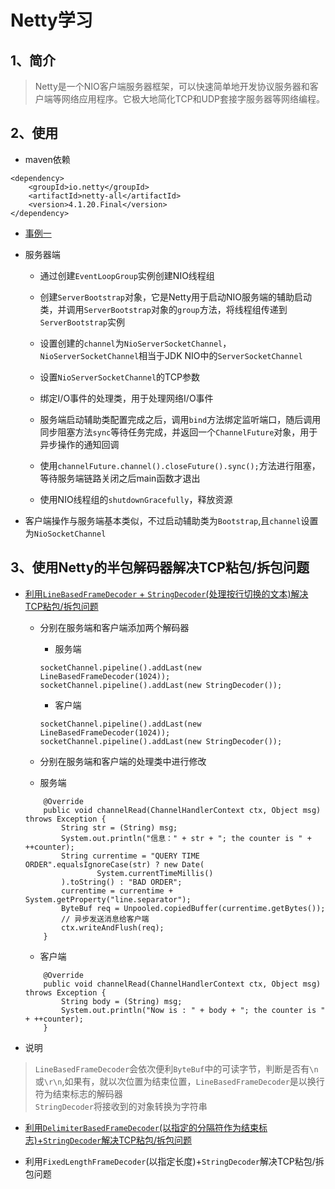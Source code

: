 # Netty学习

## 1、简介

> Netty是一个NIO客户端服务器框架，可以快速简单地开发协议服务器和客户端等网络应用程序。它极大地简化TCP和UDP套接字服务器等网络编程。

## 2、使用

-   maven依赖

```
<dependency>
    <groupId>io.netty</groupId>
    <artifactId>netty-all</artifactId>
    <version>4.1.20.Final</version>
</dependency>
```

-   [事例一](./src/main/java/hht/dragon/study1)

-   服务器端
 
    -   通过创建`EventLoopGroup`实例创建NIO线程组
    
    -   创建`ServerBootstrap`对象，它是Netty用于启动NIO服务端的辅助启动类，并调用`ServerBootstrap`对象的`group`方法，将线程组传递到`ServerBootstrap`实例
    
    -   设置创建的`channel`为`NioServerSocketChannel`，`NioServerSocketChannel`相当于JDK NIO中的`ServerSocketChannel`
    
    -   设置`NioServerSocketChannel`的TCP参数
       
    -   绑定I/O事件的处理类，用于处理网络I/O事件
    
    -   服务端启动辅助类配置完成之后，调用`bind`方法绑定监听端口，随后调用同步阻塞方法`sync`等待任务完成，并返回一个`ChannelFuture`对象，用于异步操作的通知回调
    
    -   使用`channelFuture.channel().closeFuture().sync();`方法进行阻塞，等待服务端链路关闭之后main函数才退出
    
    -   使用NIO线程组的`shutdownGracefully`，释放资源

-   客户端操作与服务端基本类似，不过启动辅助类为`Bootstrap`,且`channel`设置为`NioSocketChannel`

## 3、使用Netty的半包解码器解决TCP粘包/拆包问题

-   [利用`LineBasedFrameDecoder` + `StringDecoder`(处理按行切换的文本)解决TCP粘包/拆包问题](./src/main/java/hht/dragon/stickyandupack)

    -   分别在服务端和客户端添加两个解码器
    
        -   服务端
        
        ```
        socketChannel.pipeline().addLast(new LineBasedFrameDecoder(1024));
        socketChannel.pipeline().addLast(new StringDecoder());
        ```
        
        -   客户端
        
        ```
        socketChannel.pipeline().addLast(new LineBasedFrameDecoder(1024));
        socketChannel.pipeline().addLast(new StringDecoder());
        ```
        
    -   分别在服务端和客户端的处理类中进行修改
    
    -   服务端
    
    ```
        @Override
        public void channelRead(ChannelHandlerContext ctx, Object msg) throws Exception {
            String str = (String) msg;
            System.out.println("信息：" + str + "; the counter is " + ++counter);
            String currentime = "QUERY TIME ORDER".equalsIgnoreCase(str) ? new Date(
                    System.currentTimeMillis()
            ).toString() : "BAD ORDER";
            currentime = currentime + System.getProperty("line.separator");
            ByteBuf req = Unpooled.copiedBuffer(currentime.getBytes());
            // 异步发送消息给客户端
            ctx.writeAndFlush(req);
        }
    ```
    
    -   客户端
    
    ```
        @Override
        public void channelRead(ChannelHandlerContext ctx, Object msg) throws Exception {
            String body = (String) msg;
            System.out.println("Now is : " + body + "; the counter is " + ++counter);
        }
    ```
   
-   说明

> `LineBasedFrameDecoder`会依次便利`ByteBuf`中的可读字节，判断是否有`\n`或`\r\n`,如果有，就以次位置为结束位置，`LineBasedFrameDecoder`是以换行符为结束标志的解码器  
> `StringDecoder`将接收到的对象转换为字符串

-   [利用`DelimiterBasedFrameDecoder`(以指定的分隔符作为结束标志)+`StringDecoder`解决TCP粘包/拆包问题](./src/main/java/hht/dragon/echo)

-   利用`FixedLengthFrameDecoder`(以指定长度)+`StringDecoder`解决TCP粘包/拆包问题


